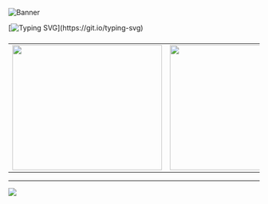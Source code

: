 ![Banner](https://github.com/Shahzadrahim-dev/shahzadrahim-dev/blob/main/boom.gif)

[![Typing SVG](https://readme-typing-svg.demolab.com?font=Fira+Code&pause=1000&color=00FF00&multiline=true&width=435&lines=I+am+a+Full+Stack+Developer.;Specializing+in+React+%26+Frontend+UI.)](https://git.io/typing-svg)


###

<table align="center">
  <tr>
    <td align="center" valign="middle">
      <img src="https://github-readme-stats.vercel.app/api?username=shahzadrahim-dev&theme=maroongold&hide_border=false&include_all_commits=false&count_private=false" height="250" width="300" />
    </td>
    <td align="center" valign="middle">
      <img src="https://nirzak-streak-stats.vercel.app/?user=shahzadrahim-dev&theme=maroongold&hide_border=false" height="250" width="300" />
    </td>
    <td align="center" valign="middle">
      <img src="https://github-readme-stats.vercel.app/api/top-langs/?username=shahzadrahim-dev&theme=maroongold&hide_border=false&include_all_commits=false&count_private=false&layout=compact" height="250" width="300" />
    </td>
  </tr>
</table>

---

[![](https://visitcount.itsvg.in/api?id=shahzadrahim-dev&icon=0&color=0)](https://visitcount.itsvg.in)

<!-- Proudly created with GPRM ( https://gprm.itsvg.in ) -->
